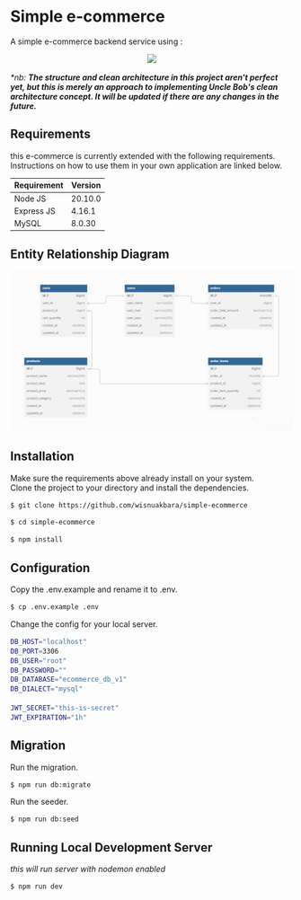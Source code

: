 # Simple e-commerce

A simple e-commerce backend service using :

<p align="center"><a href="https://expressjs.com/" target="_blank"><img src="https://img.icons8.com/?size=100&id=kg46nzoJrmTR&format=png&color=000000" width="180"></a></p>  

_*nb:_ **_The structure and clean architecture in this project aren't perfect yet, but this is merely an approach to implementing Uncle Bob's clean architecture concept.  It will be updated if there are any changes in the future._**

## Requirements

this e-commerce is currently extended with the following requirements.  
Instructions on how to use them in your own application are linked below.

| Requirement | Version |
| ----------- | ------- |
| Node JS     | 20.10.0 |
| Express JS  | 4.16.1  |
| MySQL       | 8.0.30  |

## Entity Relationship Diagram

![Entity Relation Diagram](docs/ERD.png)

## Installation

Make sure the requirements above already install on your system.  
Clone the project to your directory and install the dependencies.

```bash
$ git clone https://github.com/wisnuakbara/simple-ecommerce
```

```bash
$ cd simple-ecommerce
```

```bash
$ npm install
```

## Configuration

Copy the .env.example and rename it to .env.

```bash
$ cp .env.example .env
```

Change the config for your local server.

```bash
DB_HOST="localhost"
DB_PORT=3306
DB_USER="root"
DB_PASSWORD=""
DB_DATABASE="ecommerce_db_v1"
DB_DIALECT="mysql"

JWT_SECRET="this-is-secret"
JWT_EXPIRATION="1h"
```

## Migration

Run the migration.

```bash
$ npm run db:migrate
```

Run the seeder.

```bash
$ npm run db:seed
```

## Running Local Development Server

_this will run server with nodemon enabled_

```bash
$ npm run dev
```
